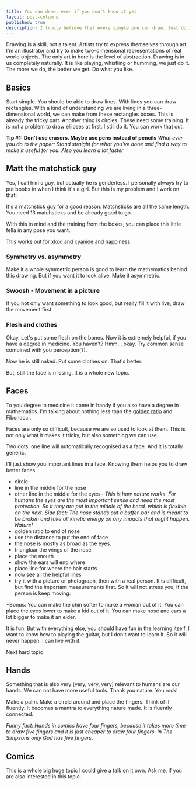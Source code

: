 ```yaml
---
title: You can draw, even if you don't know it yet
layout: post-columns
published: true
description: I truely believe that every single one can draw. Just do it.
---
```


Drawing is a skill, not a talent. Artists try to express themselves through art. I'm an illustrator and try to make two-dimensional representations of real world objects. The only art in here is the level of abstraction. Drawing is in us completely naturally. It is like playing, whistling or humming, we just do it. The more we do, the better we get. Do what you like.

## Basics

Start simple. You should be able to draw lines. With lines you can draw rectangles. With a kind of understanding we are living in a three-dimensional world, we can make from these rectangles boxes. This is already the tricky part. Another thing is circles. These need some training. It is not a problem to draw ellipses at first. I still do it. You can work that out.

**Tip #1: Don't use erasers. Maybe use pens instead of pencils**
*What ever you do to the paper: Stand straight for what you've done and find a way to make it useful for you. Also you learn a lot faster*

## Matt the matchstick guy

Yes, I call him a guy, but actually he is genderless. I personally always try to put boobs in when I think it's a girl. But this is my problem and I work on that!

It's a matchstick guy for a good reason. Matchsticks are all the same length. You need 13 matchsticks and be already good to go.

With this in mind and the training from the boxes, you can place this little fella in any pose you want.

This works out for [xkcd](http://www.xkcd.com/) and [cyanide and happiness](http://explosm.net/comics/).

### Symmetry vs. asymmetry

Make it a whole symmetric person is good to learn the mathematics behind this drawing. But if you want it to look alive: Make it asymmetric.

### Swoosh - Movement in a picture

If you not only want something to look good, but really fill it with live, draw the movement first.

### Flesh and clothes

Okay. Let's put some flesh on the bones. Now it is extremely helpful, if you have a degree in medicine. You haven't? Hmm... okay. Try common sense combined with you perception(?).

Now he is still naked. Put some clothes on. That's better.

But, still the face is missing. It is a whole new topic.

## Faces
To you degree in medicine it come in handy if you also have a degree in mathematics. I'm talking about nothing less than the [golden ratio](https://en.wikipedia.org/wiki/Golden_ratio) and Fibonacci.

Faces are only so difficult, because we are so used to look at them. This is not only what it makes it tricky, but also something we can use.

Two dots, one line will automatically recognised as a face. And it is totally generic.

I'll just show you important lines in a face. Knowing them helps you to draw better faces.

* circle
* line in the middle for the nose
* other line in the middle for the eyes - *This is how nature works. For humans the eyes are the most important sense and need the most protection. So it they are put in the middle of the head, which is flexible on the next. Side fact: The nose stands out a buffer-bar and is meant to be broken and take all kinetic energy on any impacts that might happen. Nature!*
* golden ratio to end of nose
* use the distance to put the end of face
* the nose is mostly as broad as the eyes.
* triangluar the wings of the nose.
* place the mouth
* show the ears will end where
* place line for where the hair starts
* now see all the helpful lines
* try it with a picture or photograph, then with a real person. It is difficult, but find the important measurements first. So it will not stress you, if the person is keep moving.

*Bonus: You can make the chin softer to make a woman out of it. You can place the eyes lower to make a kid out of it. You can make nose and ears a lot bigger to make it an elder.

It is fun. But with everything else, you should have fun in the learning itself. I want to know how to playing the guitar, but I don't want to learn it. So it will never happen. I can live with it.

Next hard topic

## Hands

Something that is also very (very, very, very) relevant to humans are our hands. We can not have more useful tools. Thank you nature. You rock!

Make a palm. Make a circle around and place the fingers. Think of if fluently. It becomes a mantra to everything nature made. It is fluently connected.

*Funny fact: Hands in comics have four fingers, because it takes more time to draw five fingers and it is just cheaper to draw four fingers. In The Simpsons only God has five fingers.*

## Comics

This is a whole big huge topic I could give a talk on it own. Ask me, if you are also interested in this topic.